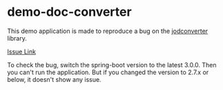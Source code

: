 # demo-doc-converter

This demo application is made to reproduce a bug on the [jodconverter](https://github.com/sbraconnier/jodconverter) library.

[Issue Link](https://github.com/sbraconnier/jodconverter/issues/320) 

To check the bug, switch the spring-boot version to the latest 3.0.0. Then you can't run the application.
But if you changed the version to 2.7.x or below, it doesn't show any issue.
